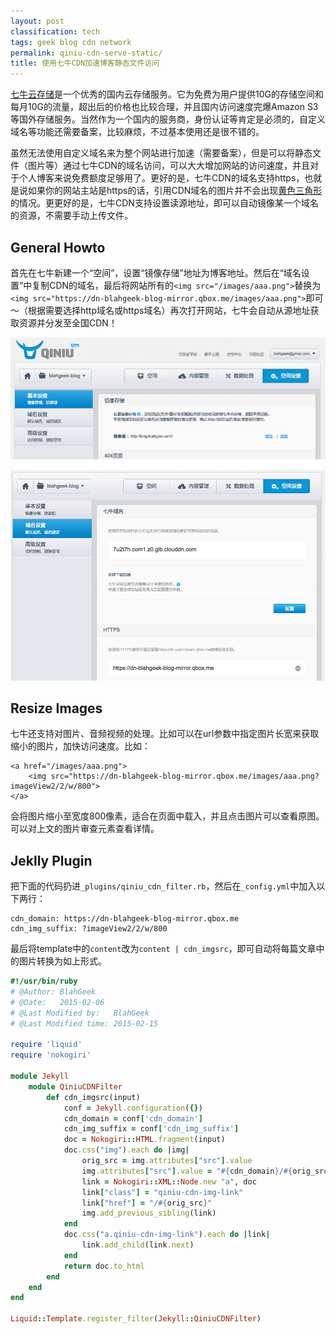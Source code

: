 ```yaml
---
layout: post
classification: tech
tags: geek blog cdn network
permalink: qiniu-cdn-serve-static/
title: 使用七牛CDN加速博客静态文件访问
---
```


[七牛云存储](www.qiniu.com)是一个优秀的国内云存储服务。它为免费为用户提供10G的存储空间和每月10G的流量，超出后的价格也比较合理，并且国内访问速度完爆Amazon S3等国外存储服务。当然作为一个国内的服务商，身份认证等肯定是必须的，自定义域名等功能还需要备案，比较麻烦，不过基本使用还是很不错的。

虽然无法使用自定义域名来为整个网站进行加速（需要备案），但是可以将静态文件（图片等）通过七牛CDN的域名访问，可以大大增加网站的访问速度，并且对于个人博客来说免费额度足够用了。更好的是，七牛CDN的域名支持https，也就是说如果你的网站主站是https的话，引用CDN域名的图片并不会出现[黄色三角形](http://stackoverflow.com/questions/6465137/partial-ssl-in-chrome)的情况。更更好的是，七牛CDN支持设置读源地址，即可以自动镜像某一个域名的资源，不需要手动上传文件。

## General Howto

首先在七牛新建一个“空间”，设置“镜像存储”地址为博客地址。然后在“域名设置”中复制CDN的域名，最后将网站所有的`<img src="/images/aaa.png">`替换为`<img src="https://dn-blahgeek-blog-mirror.qbox.me/images/aaa.png">`即可～（根据需要选择http域名或https域名）再次打开网站，七牛会自动从源地址获取资源并分发至全国CDN！

![](images/qiniu-setting-mirror.png)

![](images/qiniu-setting-domain.png)

## Resize Images

七牛还支持对图片、音频视频的处理。比如可以在url参数中指定图片长宽来获取缩小的图片，加快访问速度。比如：

```
<a href="/images/aaa.png">
    <img src="https://dn-blahgeek-blog-mirror.qbox.me/images/aaa.png?imageView2/2/w/800">
</a>
```

会将图片缩小至宽度800像素，适合在页面中载入，并且点击图片可以查看原图。可以对上文的图片审查元素查看详情。

## Jeklly Plugin

把下面的代码扔进`_plugins/qiniu_cdn_filter.rb`，然后在`_config.yml`中加入以下两行：

```
cdn_domain: https://dn-blahgeek-blog-mirror.qbox.me
cdn_img_suffix: ?imageView2/2/w/800
```

最后将template中的`content`改为`content | cdn_imgsrc`，即可自动将每篇文章中的图片转换为如上形式。

```ruby
#!/usr/bin/ruby
# @Author: BlahGeek
# @Date:   2015-02-06
# @Last Modified by:   BlahGeek
# @Last Modified time: 2015-02-15

require 'liquid'
require 'nokogiri'

module Jekyll
    module QiniuCDNFilter
        def cdn_imgsrc(input)
            conf = Jekyll.configuration({})
            cdn_domain = conf['cdn_domain']
            cdn_img_suffix = conf['cdn_img_suffix']
            doc = Nokogiri::HTML.fragment(input)
            doc.css("img").each do |img|
                orig_src = img.attributes["src"].value
                img.attributes["src"].value = "#{cdn_domain}/#{orig_src}#{cdn_img_suffix}"
                link = Nokogiri::XML::Node.new "a", doc
                link["class"] = "qiniu-cdn-img-link"
                link["href"] = "/#{orig_src}"
                img.add_previous_sibling(link)
            end
            doc.css("a.qiniu-cdn-img-link").each do |link|
                link.add_child(link.next)
            end
            return doc.to_html
        end
    end
end

Liquid::Template.register_filter(Jekyll::QiniuCDNFilter)
```

